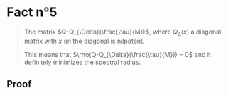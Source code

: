 # Fact n°5

> The matrix $Q-Q_{\Delta}(\frac{\tau}{M})$, where $Q_{\Delta}(x)$ a diagonal matrix with $x$ on the diagonal is nilpotent. 
> 
> This means that $\rho(Q-Q_{\Delta}(\frac{\tau}{M})) = 0$ and it definitely minimizes the spectral radius.

## Proof